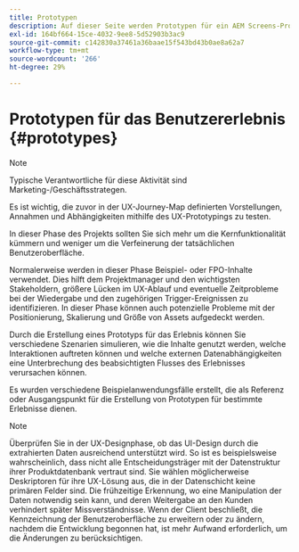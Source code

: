 ```yaml
---
title: Prototypen
description: Auf dieser Seite werden Prototypen für ein AEM Screens-Projekt beschrieben.
exl-id: 164bf664-15ce-4032-9ee8-5d52903b3ac9
source-git-commit: c142830a37461a36baae15f543bd43b0ae8a62a7
workflow-type: tm+mt
source-wordcount: '266'
ht-degree: 29%

---
```


# Prototypen für das Benutzererlebnis {#prototypes}

>[!NOTE]
>
>Typische Verantwortliche für diese Aktivität sind Marketing-/Geschäftsstrategen.

Es ist wichtig, die zuvor in der UX-Journey-Map definierten Vorstellungen, Annahmen und Abhängigkeiten mithilfe des UX-Prototypings zu testen.

In dieser Phase des Projekts sollten Sie sich mehr um die Kernfunktionalität kümmern und weniger um die Verfeinerung der tatsächlichen Benutzeroberfläche.

Normalerweise werden in dieser Phase Beispiel- oder FPO-Inhalte verwendet. Dies hilft dem Projektmanager und den wichtigsten Stakeholdern, größere Lücken im UX-Ablauf und eventuelle Zeitprobleme bei der Wiedergabe und den zugehörigen Trigger-Ereignissen zu identifizieren.
In dieser Phase können auch potenzielle Probleme mit der Positionierung, Skalierung und Größe von Assets aufgedeckt werden.

Durch die Erstellung eines Prototyps für das Erlebnis können Sie verschiedene Szenarien simulieren, wie die Inhalte genutzt werden, welche Interaktionen auftreten können und welche externen Datenabhängigkeiten eine Unterbrechung des beabsichtigten Flusses des Erlebnisses verursachen können.

Es wurden verschiedene Beispielanwendungsfälle erstellt, die als Referenz oder Ausgangspunkt für die Erstellung von Prototypen für bestimmte Erlebnisse dienen.


>[!NOTE]
> Überprüfen Sie in der UX-Designphase, ob das UI-Design durch die extrahierten Daten ausreichend unterstützt wird.
> So ist es beispielsweise wahrscheinlich, dass nicht alle Entscheidungsträger mit der Datenstruktur ihrer Produktdatenbank vertraut sind. Sie wählen möglicherweise Deskriptoren für ihre UX-Lösung aus, die in der Datenschicht keine primären Felder sind. Die frühzeitige Erkennung, wo eine Manipulation der Daten notwendig sein kann, und deren Weitergabe an den Kunden verhindert später Missverständnisse. Wenn der Client beschließt, die Kennzeichnung der Benutzeroberfläche zu erweitern oder zu ändern, nachdem die Entwicklung begonnen hat, ist mehr Aufwand erforderlich, um die Änderungen zu berücksichtigen.
